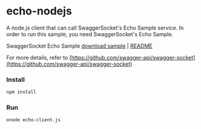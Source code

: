 echo-nodejs
==================
A node.js client that can call SwaggerSocket's Echo Sample service.
In order to run this sample, you need SwaggerSocket's Echo Sample.

SwaggerSocket Echo Sample [download sample](http://search.maven.org/#search%7Cgav%7C1%7Cg%3A%22com.wordnik%22%20AND%20a%3A%22swaggersocket-sample-echo%22) | [README](https://github.com/swagger-api/swagger-socket/blob/master/samples/swaggersocket-echo/README.txt)

For more details, refer to [https://github.com/swagger-api/swagger-socket](https://github.com/swagger-api/swagger-socket)

### Install

```bash
npm install
```

### Run

```bash
onode echo-client.js
```

